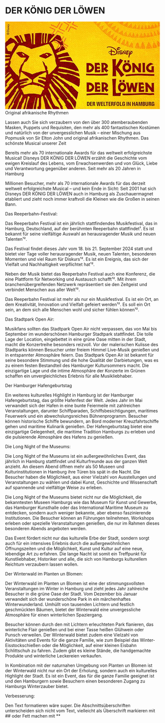 # DER KÖNIG DER LÖWEN
![bild-koenig-der-loewen-2022.jpg](..%2Fimages%2Fbild-koenig-der-loewen-2022.jpg)
Original afrikanische Rhythmen

Lassen auch Sie sich verzaubern von den über 300 atemberaubenden Masken, Puppets und Requisiten, den mehr als 400 fantastischen Kostümen und natürlich von der unvergesslichen Musik – einer Mischung aus Popmusik von Sir Elton John und original afrikanischen Rhythmen.
Das schönste Musical unserer Zeit

Bereits mehr als 70 internationale Awards für das weltweit erfolgreichste Musical! Disneys DER KÖNIG DER LÖWEN erzählt die Geschichte vom ewigen Kreislauf des Lebens, vom Erwachsenwerden und von Glück, Liebe und Verantwortung gegenüber anderen.
Seit mehr als 20 Jahren in Hamburg

Millionen Besucher, mehr als 70 internationale Awards für das derzeit weltweit erfolgreichste Musical – und kein Ende in Sicht: Seit 2001 hat sich Disneys DER KÖNIG DER LÖWEN auch in Hamburg als Zuschauermagnet etabliert und zieht noch immer kraftvoll die Kleinen wie die Großen in seinen Bann.



Das Reeperbahn-Festival:

Das Reeperbahn Festival ist ein jährlich stattfindendes Musikfestival, das in Hamburg, Deutschland, auf der berühmten Reeperbahn stattfindet¹. Es ist bekannt für seine vielfältige Auswahl an herausragender Musik und neuen Talenten¹².

Das Festival findet dieses Jahr vom 18. bis 21. September 2024 statt und bietet vier Tage voller herausragender Musik, neuen Talenten, besonderen Momenten und viel Raum für Diskurs¹². Es ist ein Ereignis, das sich der Vielfalt und Nachhaltigkeit verpflichtet hat¹².

Neben der Musik bietet das Reeperbahn Festival auch eine Konferenz, die eine Plattform für Networking und Austausch schafft¹². Mit ihrem branchenübergreifenden Netzwerk repräsentiert sie den Zeitgeist und verbindet Menschen aus aller Welt¹².

Das Reeperbahn Festival ist mehr als nur ein Musikfestival. Es ist ein Ort, an dem Kreativität, Innovation und Vielfalt gefeiert werden¹². Es soll ein Ort sein, an dem sich alle Menschen wohl und sicher fühlen können¹².

Das Stadtpark Open Air:

Musikfans sollten das Stadtpark Open Air nicht verpassen, das von Mai bis September im wunderschönen Hamburger Stadtpark stattfindet. Die tolle Lage der Location, eingebettet in eine grüne Oase mitten in der Stadt, macht die Konzertreihe besonders reizvoll. Vor der malerischen Kulisse des Stadtparks können Besucher unter freiem Himmel Live-Musik genießen und in entspannter Atmosphäre feiern. Das Stadtpark Open Air ist bekannt für seine besondere Stimmung und die hohe Qualität der Darbietungen, was es zu einem festen Bestandteil des Hamburger Kultursommers macht. Die einzigartige Lage und die intime Atmosphäre der Konzerte im Grünen schaffen ein unvergleichliches Erlebnis für alle Musikliebhaber.

Der Hamburger Hafengeburtstag

Ein weiteres kulturelles Highlight in Hamburg ist der Hamburger Hafengeburtstag, das größte Hafenfest der Welt. Jedes Jahr im Mai verwandelt sich der Hafen in eine bunte Feiermeile mit zahlreichen Veranstaltungen, darunter Schiffparaden, Schiffsbesichtigungen, maritimes Feuerwerk und ein abwechslungsreiches Bühnenprogramm. Besucher können historische Schiffe bewundern, an Bord moderner Kreuzfahrtschiffe gehen und maritime Kulinarik genießen. Der Hafengeburtstag bietet eine einzigartige Gelegenheit, die maritime Tradition Hamburgs zu erleben und die pulsierende Atmosphäre des Hafens zu genießen.

Die Long Night of the Museums:

Die Long Night of the Museums ist ein außergewöhnliches Event, das jährlich in Hamburg stattfindet und Kulturfreunde aus der ganzen Welt anzieht. An diesem Abend öffnen mehr als 50 Museen und Kulturinstitutionen in Hamburg ihre Türen bis spät in die Nacht. Die Besucher haben die Möglichkeit, aus einer Vielzahl von Ausstellungen und Veranstaltungen zu wählen und dabei Kunst, Geschichte und Wissenschaft auf spannende und vielfältige Weise zu erleben.

Die Long Night of the Museums bietet nicht nur die Möglichkeit, die bekanntesten Museen Hamburgs wie das Museum für Kunst und Gewerbe, das Hamburger Kunsthalle oder das International Maritime Museum zu entdecken, sondern auch weniger bekannte, aber ebenso faszinierende Institutionen. Die Besucher können an Führungen teilnehmen, Workshops erleben oder spezielle Veranstaltungen genießen, die nur im Rahmen dieses besonderen Abends angeboten werden.

Das Event fördert nicht nur das kulturelle Erbe der Stadt, sondern sorgt auch für ein intensives Erlebnis durch die außergewöhnlichen Öffnungszeiten und die Möglichkeit, Kunst und Kultur auf eine neue, lebendige Art zu erfahren. Die lange Nacht ist somit ein Treffpunkt für Kunstliebhaber, Historiker und alle, die sich von Hamburgs kulturellem Reichtum verzaubern lassen wollen.

Der Winterwald im Planten un Blomen:

Der Winterwald im Planten un Blomen ist eine der stimmungsvollsten Veranstaltungen im Winter in Hamburg und zieht jedes Jahr zahlreiche Besucher in die grüne Oase der Stadt. Vom Dezember bis Januar verwandelt sich der wunderschöne Park in ein märchenhaftes Winterwunderland. Umhüllt von tausenden Lichtern und festlich geschmückten Bäumen, bietet der Winterwald eine unvergessliche Atmosphäre für einen winterlichen Spaziergang.

Besucher können durch den mit Lichtern erleuchteten Park flanieren, das winterliche Flair genießen und bei einer Tasse heißen Glühwein oder Punsch verweilen. Der Winterwald bietet zudem eine Vielzahl von Aktivitäten und Events für die ganze Familie, wie zum Beispiel das Winter-Eisstockschießen oder die Möglichkeit, auf einer kleinen Eisbahn Schlittschuh zu fahren. Zudem gibt es kleine Stände, die handgemachte Produkte und winterliche Leckereien verkaufen.

In Kombination mit der naturnahen Umgebung von Planten un Blomen ist der Winterwald nicht nur ein Ort der Erholung, sondern auch ein kulturelles Highlight der Stadt. Es ist ein Event, das für die ganze Familie geeignet ist und den Hamburgern sowie Besuchern einen besonderen Zugang zu Hamburgs Winterzauber bietet.


Verbesserung:

Den Text formatieren wäre super.
Die Abschnittsüberschriften unterscheiden sich nicht vom Text, vielleicht als Überschrift markieren mit ## oder Fett machen mit **
